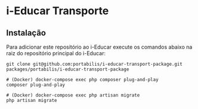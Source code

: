 # i-Educar Transporte

## Instalação

Para adicionar este repositório ao i-Educar execute os comandos abaixo na raiz do repositório principal do i-Educar:

```
git clone git@github.com:portabilis/i-educar-transport-package.git packages/portabilis/i-educar-transport-package

# (Docker) docker-compose exec php composer plug-and-play
composer plug-and-play

# (Docker) docker-compose exec php artisan migrate
php artisan migrate
```
